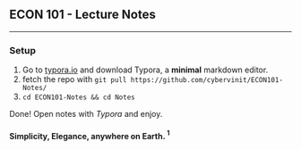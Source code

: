 ## ECON 101 - Lecture Notes

------

### Setup

1. Go to [typora.io](https://typora.io/) and download Typora, a **minimal** markdown editor.
2. fetch the repo with `git pull https://github.com/cybervinit/ECON101-Notes/` 
3. `cd ECON101-Notes && cd Notes` 

Done! Open notes with *Typora* and enjoy.



#### Simplicity, Elegance, anywhere on Earth. $^1$

[^ 1]: Requires internet for most updated lecture notes

